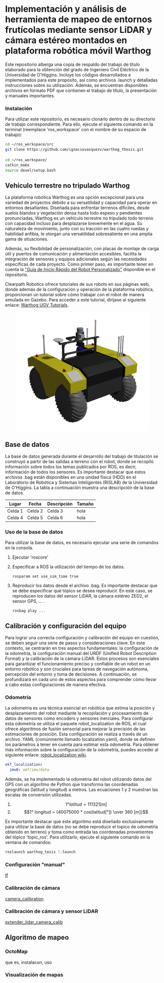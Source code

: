 # Implementación y análisis de herramienta de mapeo de entornos frutícolas mediante sensor LiDAR y cámara estéreo montados en plataforma robótica móvil Warthog
Este repositorio alberga una copia de respaldo del trabajo de título elaborado para la obtención del grado de Ingeniero Civil Eléctrico de la Universidad de O'Higgins. Incluye los códigos desarrollados e implementados para este propósito, así como archivos .launch y detalladas instrucciones sobre su utilización. Además, se encuentran disponibles archivos en formato PDF que contienen el trabajo de título, la presentación y manuales importantes.

### Instalación
Para utilizar este repositorio, es necesario clonarlo dentro de su directorio de trabajo correspondiente. Para ello, ejecute el siguiente comando en la terminal (reemplace 'ros_workspace' con el nombre de su espacio de trabajo):

```bash
cd ~/ros_workspace/src
git clone https://github.com/ignaciovasquezv/warthog_thesis.git

cd ~/ros_workspace/
catkin_make
source devel/setup.bash
```


## Vehículo terrestre no tripulado Warthog
La plataforma robótica Warthog es una opción excepcional para una variedad de proyectos debido a su versatilidad y capacidad para operar en entornos desafiantes. Diseñada para enfrentar terrenos difíciles, desde suelos blandos y vegetación densa hasta lodo espeso y pendientes pronunciadas, Warthog es un vehículo terrestre no tripulado todo terreno con capacidad incluso para desplazarse brevemente en el agua. Su naturaleza de movimiento, junto con su tracción en las cuatro ruedas y habilidad anfibia, le otorgan una versatilidad sobresaliente en una amplia gama de situaciones. 

Además, su flexibilidad de personalización, con placas de montaje de carga útil y puertos de comunicación y alimentación accesibles, facilita la integración de sensores y equipos adicionales según las necesidades específicas de cada proyecto. Como primer paso, es importante tener en cuenta la ["Guía de Inicio Rápido del Robot Personalizado"](manuals/UDOH03_robotsmith_memo.pdf) disponible en el repositorio.

Clearpath Robotics ofrece tutoriales de sus robots en sus páginas web, donde además de la configuración y operación de la plataforma robótica, proporcionan un tutorial sobre cómo trabajar con el robot de manera simulada en Gazebo. Para acceder a este tutorial, diríjase al siguiente enlace: [Warthog UGV Tutorials](https://www.clearpathrobotics.com/assets/guides/kinetic/warthog/index.html).

<p align="center">
  <img src="images/warthog.png" width="432"/>
</p>


## Base de datos
La base de datos generada durante el desarrollo del trabajo de titulación se construyó a partir de las salidas a terreno con el robot, donde se recopiló información sobre todos los temas publicados por ROS, es decir, información de todos los sensores. Es importante destacar que estos archivos .bag están disponibles en una unidad física (HDD) en el Laboratorio de Robótica y Sistemas Inteligentes (RISLAB) de la Universidad de O'Higgins. La tabla a continuación muestra una descripción de la base de datos.

<div align="center">

| Lugar | Fecha | Descripción | Tamaño |
| --- | --- | --- | --- |
| Celda 1      | Celda 2      | Celda 3      | hola |
| Celda 4      | Celda 5      | Celda 6      | hola |

</div>

### Uso de la base de datos
Para utilizar la base de datos, es necesario ejecutar una serie de comandos en la consola.

1. Ejecutar 'roscore'
  
2. Especificar a ROS la utilización del tiempo de los datos.
   ```
   rosparam set use_sim_time true
   ```
3. Reproducir los datos desde el archivo .bag. Es importante destacar que se debe especificar qué tópico se desea reproducir. En este caso, se reproducen los datos del sensor LiDAR, la cámara estéreo ZED2, el sensor GPS, ... .
   ```
   rosbag play ...
   ```

## Calibración y configuración del equipo
Para lograr una correcta configuración y calibración del equipo en cuestión, se deben seguir una serie de pasos y consideraciones clave. En este contexto, se centrarán en tres aspectos fundamentales: la configuración de la odometría, la configuración manual del URDF (Unified Robot Description Format) y la calibración de la cámara-LiDAR. Estos procesos son esenciales para garantizar el funcionamiento preciso y confiable de un robot en un entorno robótico y son cruciales para tareas de navegación autónoma, percepción del entorno y toma de decisiones. A continuación, se profundizará en cada uno de estos aspectos para comprender cómo llevar a cabo estas configuraciones de manera efectiva.

### Odometría
La odometría es una técnica esencial en robótica que estima la posición y desplazamiento del robot mediante la recopilación y procesamiento de datos de sensores como encoders y sensores inerciales. Para configurar esta odometría se utiliza el paquete robot_localization de ROS, el cual ofrece algoritmos de fusión sensorial para mejorar la precisión de las estimaciones de posición. Esta configuración se realiza a través de un archivo .YAML (comúnmente llamado localization.yaml), donde se definen los parámetros a tener en cuenta para estimar esta odometría. Para obtener más información sobre la configuración de la odometría, puedes acceder al siguiente enlace: [robot_localization wiki](https://docs.ros.org/en/melodic/api/robot_localization/html/index.html).

```yaml
ekf_localization:
  imu0: um7/imu/data
```

Además, se ha implementado la odometría del robot utilizando datos del GPS con un algoritmo de Python que transforma las coordenadas geográficas (latitud y longitud) a metros. Las ecuaciones 1 y 2 muestran las escalas de conversión utilizadas. 

1. $$1° latitud = 111321 [m]$$
2. $$1° longitud = {40075000 * cos(latitud[°]) \over 360 [m]}$$

Es importante destacar que este algoritmo está diseñado exclusivamente para utilizar la base de datos (no se debe reproducir el topico de odometría obtenido en terreno) y toma como entrada las coordenadas provenientes del tópico 'topic_ros'. Para utilizarlo, ejecute el siguiente comando en la ventana de comandos:

```bash
roslaunch warthog_tesis ?.launch
```

### Configuración "manual"

[tf](http://wiki.ros.org/tf)

### Calibración de cámara

[camera_calibration](http://wiki.ros.org/camera_calibration)

### Calibración de cámara y sensor LiDAR

[extender_lidar_camera_calib](https://github.com/AFEICHINA/extended_lidar_camera_calib)


## Algoritmo de mapeo

### OctoMap
que es, instalacon, uso

### Visualización de mapas



